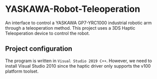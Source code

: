 # YASKAWA-Robot-Teleoperation

An interface to control a YASKAWA GP7-YRC1000 industrial robotic arm through a teleoperation method. This project uses a 3DS Haptic Teleoperation device to control the robot. 

## Project configuration

The program is written in `Visual Studio 2019 C++`. However, we need to install Visual Studio 2010 since the haptic driver only supports the v100 platform toolset. 

